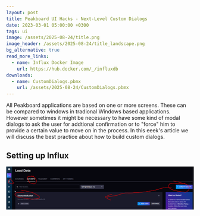 ```yaml
---
layout: post
title: Peakboard UI Hacks - Next-Level Custom Dialogs
date: 2023-03-01 05:00:00 +0300
tags: ui
image: /assets/2025-08-24/title.png
image_header: /assets/2025-08-24/title_landscape.png
bg_alternative: true
read_more_links:
  - name: Influx Docker Image
    url: https://hub.docker.com/_/influxdb
downloads:
  - name: CustomDialogs.pbmx
    url: /assets/2025-08-24/CustomDialogs.pbmx
---
```

All Peakboard applications are based on one or more screens. These can be compared to windows in tradional Windows based applications. However sometimes it might be necessary to have some kind of modal dialogs to ask the user for addtional confirmation or to "force" him to provide a certain value to move on in the process.
In this eeek's article we will discuss the best practice about how to build custom dialogs.

## Setting up Influx

![image](/assets/2025-08-16/010.png)
